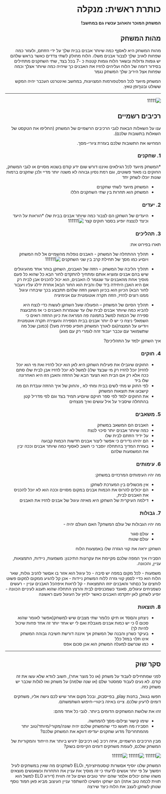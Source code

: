 <div dir='rtl' lang='he'>

# כותרת ראשית: מנקלה

**המשחק המוכר והאהוב עכשיו גם במחשב!**

## מהות המשחק
מהות המשחק היא לאסןף כמה שיותר אבנים בבית שלך על ידי הזזתם, ולעזור כמה שפחות לאויב שלך לצבור אבנים משלו.
 הלוח מחולק לשתי צדדים כאשר בראש שלהם יש גומות גדולות ובשאר הלוח גומות קטנות כ -7 בכל בצד, שתי השחקנים מתחילים בסידור דומה של הלוח ועליהים להזיז את האבנים כך שיהיה כמה שיותר אצלך וכמה שפחות אצל היריב שלך המשחק נגמר  

 המשחק מיועד לכל הפלטפורמות המצויונות, במחשב ואינטרנט העכבר יהיה המקש ששולט
ובטךופן טאץ.
 
 
---
![11111](https://user-images.githubusercontent.com/74298257/226771635-827f47fa-d8ce-4237-a1f1-6b2027895a32.png)


## רכיבים רשמיים

ענו על השאלות הבאות לגבי הרכיבים הרשמיים של המשחק
(החליפו את הטקסט של השאלות בתשובות שלכם).

המחישו את התשובות שלכם בעזרת ציורי-מסך.

### 1. שחקנים

*המשחק מיועד לכל הגילאים ואיננו דורש שום ידע קודם בשנוא מסויים או לגבי המשחק, החוקים בו מאוד פשוטים, וגם רמת נסיון גבוהה לא משנה יותר מדיי ולכן שחקנים ברמות שונות יוכלו לשחק יחד
* המשחק מיועד לשתי שחקנים
* המשחק הוא תחרות בין שתי השחקנים הללו

### 2. יעדים

* היעדים של השחקן הם לצבור כמה שיותר אבנים בבית שלו 
*הוראות על היעד וכיצד לנצצח יופיע בסםר חוקים קצר 
![111111](https://user-images.githubusercontent.com/74298257/226772103-05622156-5daf-42d1-9e84-4632da32555e.png)


### 3. תהליכים

תארו בפירוט את:

* תהליך ההתחלה של המשחק - האבנים נופלות מהשמיים אל לוח המשחק ויוםיע כמו מסך של תחילת קרב בין שני השחקנים
 ![111111](https://user-images.githubusercontent.com/74298257/226772500-0610e83d-bb44-424f-9589-7f8f8bd8fefc.png)

*	תהליך הליבה של המשחק – הזזה של האבנים, השחקן בוחר אחד מהעיגולים שיש בהם אבנים ומוציא אותם ומתחיך להתקדם לחור הבא כל שהוא כל פעם מוסיך אחת מהאבנים עד שנגמר לו האבנים, הוא יכול להכניס אבן לבית רק אם היא האבן היחידה ביד שלו והבית הוא החור הבא( אחרת ידלג עליו ויעבור לחור הבא) הכיוון הוא בכיוון השעון הזזה שלהם תתבצע בכך שיבחרו עיגול ממנו רוצים להזיז, הזזה תקרה אוטומטית עם אנימיציה
*	תהליך הסיום של המשחק – הפעולה שעל השחקן לעשות כדי לנצח היא להביא כמה שיותר אבנים לבית שלו עד שנגמרות האבנים כי אז מתבעצת ספירה של הכמות 
 למשל בתמונה פה המראה את כיוון ההזזה רואים כי השמאלי ניצח כי יש לו יותר אבנים בבית הספירה והעצירה תקרה אוטמטית ויודיעו על המנצח(גם לאורך המשחק תופיע ספירה מעל) 
 (כמובן שכל מה שתשמואר עם עכבר יעבוד זהה לגמרי רק עם מגע)


איך השחקן ילמד על התהליכים? 

### 4. חוקים

* החוקים שיגבילו את פעילות השחקן היא לאן הוא יכול להזיז ואת מי הוא יוכל להזיז( יוכל להזיז רק מי שבצד שלו) למשל לא יוכל להזיז אבן לבית שלו סתם ככה אלא רק אם הבית הוא הצעד הבא של ההזזה והאבן הזו היא האחרונה שלו ביד
* לפי החוק ש מתי לשים בבית ומתי לא , והחוק של איך ההזזה עובדת הם מה קישבעו את תוצאות המשחק 
* את החוקים ילמד לפי ספר חויקם שיוםיע תמיד בצד וגם לפי מדריל קטן בהתחלה שיסביר על איל עושים ואיך מנצחים 


### 5. משאבים

* האבנים הם המשאב במשחק 
* כמה שיותר אבנים יותר סיכוי לנצח
* על ידיד הזזתם לבית שלו 
* הם יהיהו נדירים כי אפשר ליצור אבנים חדשות הכמות קבועה 
* בעזרת המדיך בהתחלה יוסבר כי חשוב לאסוף כמה שיותר אבנים וככה יבין את המשמעות שלהם 

### 6. עימותים

מה יהיו העימותים המרכזיים במשחק:
* אין מכשולים בין המערכת לשחקן
* הם יכולים להרוס את הכמות אבנים במקום מסויים וככה הוא לא יוכל להכניס את האבנים לבית,
* דילמה העיקרית של השחקן היא מאיזה עיגול של אבנים להזיז את האבנים 


### 7. גבולות

מה יהיו הגבולות של עולם המשחק? האם העולם יהיה - 
* עולם סגור
*  עולם שטוח 

השחקן יראה את קווי הגזרה שלו באמצעות הלוח  
 
 הסבירו איך המפה שלכם מקיימת את עקרונות התיכנון: משמעות, ניידות, התמצאות, עניין, והכוונה.

משמעות - לכל מקום במפה יש סיבה - כל עיגול הוא אזור בו אםשר להניב גולות, שאר הלוח הוא כדיי לסמן קווי גזרה ללוח המשחק
 ניידות - אכן קל להגיע ממקום למקום פשוט לוחצים על כםתור והאבנים יזוזו
 התמצאות - קל לראות איפהכל האבנים
 עניין - רעשים כשמניחים עיגולים, סאונד כשמכניסים לבית והרצץ התחלה שהוא תענוג לעיניים 
 הכוונה - יופיע לשחקן לאן יתקדמו האבנים כאשר ילחץ על העיגול פעם ראשונה
### 8. תוצאות

* ניצחון והםסד או תיקו כלומר שתי מצבים שיש למשחק(אפשר לאומר שהוא סכום 0 כי יש כמות אבנים מוגבלת ואם לי יש אחד יותר זה אחד פחות שיכול להיות לך) 
* בעיקר כשרון והבנה של המשחק אך איננה דורשת חשיבה גבוהה המשחק אינו תלוי במזל כלל 
* כמו שנרשם למעלה המשחק הוא אכן סכום אפס

---

## סקר שוק

לפני שמתחילים לעבוד על משחק (או כל מוצר אחר), חשוב לוודא שלא עשו את זה קודם. לא נעים לעבוד סמסטר שלם (או שנה שלמה) על משחק ואז לגלות שכבר יש משחק כזה. 

חפשו בגוגל, בחנות play, בפייסבוק, ובכל מקום אחר שיש לכם גישה אליו, משחקים דומים לרעיון שלכם. ציינו באיזה ביטויי-חיפוש השתמשתם.

זהו את שלושת המשחקים הדומים ביותר. לגבי כל אחד מהם:

* שימו קישור וצילום-מסך להמחשה.
* הסבירו מה תעשו כדי שהמשחק שלכם יהיה שונה/מקורי/מיוחד/טוב יותר מהמתחרים?  מדוע שחקנים יעדיפו דווקא את המשחק שלכם?

מבין הרכיבים הרשמיים, 
איזה רכיב (או רכיבים) ידגיש ביותר את הייחוד והמקוריות של המשחק שלכם, לעומת משחקים דומים הקיימים בשוק?

![111111](https://user-images.githubusercontent.com/74298257/226775833-5f93e17d-a4c3-4119-8c49-b3e88780a526.png)
 ![111111](https://user-images.githubusercontent.com/74298257/226776011-fcd52002-0149-4694-90ad-0692f90ecf87.png)
![111111](https://user-images.githubusercontent.com/74298257/226776165-dd00c073-e805-4cf2-9bde-9ea239c9888a.png)

 
המשחק שלנו יוסיף אםשרות קוסטמיזציהף, וELO לשחקנים מה שאין במשחקים לעיל וימשוך על פי יותר אנשים לדעתי כי זה מוסיך את עניין את התחרות וכשאנשים מוצאים משהו שהם יכולים אלמר שהם  יותר טובים ושים על זה תווית (דירוג ELO למשל הוא תווית לכמה טוב אתה) הם ישחקו וימשיכו להשתפר עניין העיצוב מביא פאן חמוד נוסף שנותן לשחקן לעצב את הלוח כיצד שירצה 
</div>

